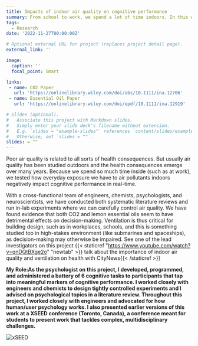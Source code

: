 ```yaml
---
title: Impacts of indoor air quality on cognitive performance
summary: From school to work, we spend a lot of time indoors. In this wide-scale collaboration between psychologists, engineers, and chemists, we are researching how indoor air quality (CO2 levels and household products), impacts everyday cognition and decision-making. This work provides actionable insights into why good building ventilation is so important.
tags:
  - Research
date: '2022-11-27T00:00:00Z'

# Optional external URL for project (replaces project detail page).
external_link: ''

image:
  caption: ''
  focal_point: Smart

links:
 - name: CO2 Paper
   url: 'https://onlinelibrary.wiley.com/doi/abs/10.1111/ina.12706'
 - name: Essential Oil Paper
   url: 'https://onlinelibrary.wiley.com/doi/epdf/10.1111/ina.12919'

# Slides (optional).
#   Associate this project with Markdown slides.
#   Simply enter your slide deck's filename without extension.
#   E.g. `slides = "example-slides"` references `content/slides/example-slides.md`.
#   Otherwise, set `slides = ""`.
slides: = ""
---
```

Poor air quality is related to all sorts of health consequences. But usually air quality has been studied outdoors and the health consequences emerge over many years. Because we spend so much time inside (such as at work), we tested how everyday exposure we have to air pollutants indoors negatively impact cognitive performance in real-time.

With a cross-functional team of engineers, chemists, psychologists, and neuroscientists, we have conducted both systematic literature reviews and run in-lab experiments where we can carefully control air quality. We have found evidence that both CO2 and lemon essential oils seem to have detrimental effects on decision-making. Ventilation is thus critical for building design, such as in workplaces, schools, and this is something studied too in high-stakes environment (like submarines and spaceships), as decision-making may otherwise be impaired. See one of the lead investigators on this project  {{< staticref "https://www.youtube.com/watch?v=qnDQtBXge2o" "newtab" >}} talk about the  importance of indoor air quality and ventilation on health with CityNews{{< /staticref >}}

<strong> My Role:As the psychologist on this project, I developed, programmed, and administered a battery of 6 cognitive tasks to participants that tap into meaningful markers of cognitive performance. I worked closely with engineers and chemists to design tightly controlled experiments and I advised on psychological topics in a literature review. Throughout this project, I worked closely with engineers and advocated for how human/user psychology works. I also presented earlier versions of this work at a XSEED conference (Toronto, Canada), a conference meant for students to present work that tackles complex, multidisciplinary challenges. </strong>

![xSEED](xseed.jpng)